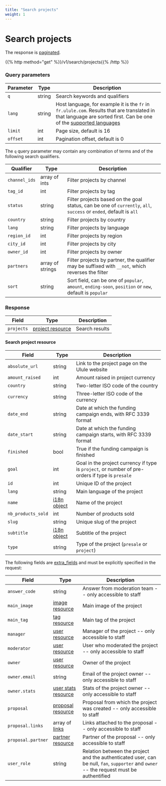 ```yaml
---
title: "Search projects"
weight: 1
---
```


# Search projects

The response is [paginated](#pagination).

{{% http method="get" %}}/v1/search/projects{{% /http %}}

### Query parameters

| Parameter | Type   | Description                                                                                                                                                                     |
| --------- | ------ | ------------------------------------------------------------------------------------------------------------------------------------------------------------------------------- |
| `q`       | string | Search keywords and qualifiers                                                                                                                                                  |
| `lang`    | string | Host language, for example it is the `fr` in `fr.ulule.com`. Results that are translated in that language are sorted first. Can be one of the [supported languages](#languages) |
| `limit`   | int    | Page size, default is 16                                                                                                                                                        |
| `offset`  | int    | Pagination offset, default is 0                                                                                                                                                 |

The `q` query parameter may contain any combination of terms and of the following search qualifiers.

| Qualifier     | Type             | Description                                                                                                        |
| ------------- | ---------------- | ------------------------------------------------------------------------------------------------------------------ |
| `channel_ids` | array of ints    | Filter projects by channel                                                                                         |
| `tag_id`      | int              | Filter projects by tag                                                                                             |
| `status`      | string           | Filter projects based on the goal status, can be one of `currently`, `all`, `success` or `ended`, default is `all` |
| `country`     | string           | Filter projects by country                                                                                         |
| `lang`        | string           | Filter projects by language                                                                                        |
| `region_id`   | int              | Filter projects by region                                                                                          |
| `city_id`     | int              | Filter projects by city                                                                                            |
| `owner_id`    | int              | Filter projects by owner                                                                                           |
| `partners`    | array of strings | Filter projects by partner, the qualifier may be suffixed with `__not`, which reverses the filter                  |
| `sort`        | string           | Sort field, can be one of `popular`, `amount`, `ending-soon`, `position` or `new`, default is `popular`            |

### Response

| Field      | Type                                         | Description    |
| ---------- | -------------------------------------------- | -------------- |
| `projects` | [project resource](#search-project-resource) | Search results |

#### Search project resource

| Field              | Type                 | Description                                                                                     |
| ------------------ | -------------------- | ----------------------------------------------------------------------------------------------- |
| `absolute_url`     | string               | Link to the project page on the Ulule website                                                   |
| `amount_raised`    | int                  | Amount raised in project currency                                                               |
| `country`          | string               | Two-letter ISO code of the country                                                              |
| `currency`         | string               | Three-letter ISO code of the currency                                                           |
| `date_end`         | string               | Date at which the funding campaign ends, with RFC 3339 format                                   |
| `date_start`       | string               | Date at which the funding campaign starts, with RFC 3339 format                                 |
| `finished`         | bool                 | True if the funding campaign is finished                                                        |
| `goal`             | int                  | Goal in the project currency if type is `project`, or number of pre-orders if type is `presale` |
| `id`               | int                  | Unique ID of the project                                                                        |
| `lang`             | string               | Main language of the project                                                                    |
| `name`             | [i18n object](#i18n) | Name of the project                                                                             |
| `nb_products_sold` | int                  | Number of products sold                                                                         |
| `slug`             | string               | Unique slug of the project                                                                      |
| `subtitle`         | [i18n object](#i18n) | Subtitle of the project                                                                         |
| `type`             | string               | Type of the project (`presale` or `project`)                                                    |

The following fields are [extra_fields](#extra-fields) and must be explicitly specified in the request:

| Field              | Type                                        | Description                                                                                                                              |
| ------------------ | ------------------------------------------- | ---------------------------------------------------------------------------------------------------------------------------------------- |
| `answer_code`      | string                                      | Answer from moderation team -- only accessible to staff                                                                                  |
| `main_image`       | [image resource](#image)                    | Main image of the project                                                                                                                |
| `main_tag`         | [tag resource](#category-and-tag)           | Main tag of the project                                                                                                                  |
| `manager`          | [user resource](#user-resource)             | Manager of the project -- only accessible to staff                                                                                       |
| `moderator`        | [user resource](#user-resource)             | User who moderated the project -- only accessible to staff                                                                               |
| `owner`            | [user resource](#user-resource)             | Owner of the project                                                                                                                     |
| `owner.email`      | string                                      | Email of the project owner -- only accessible to staff                                                                                   |
| `owner.stats`      | [user stats resource](#user-stats-resource) | Stats of the project owner -- only accessible to staff                                                                                   |
| `proposal`         | [proposal resource](#proposal-resource)     | Proposal from which the project was created -- only accessible to staff                                                                  |
| `proposal.links`   | array of [links](#link-resource)            | Links attached to the proposal -- only accessible to staff                                                                               |
| `proposal.partner` | [partner resource](#partner-resource)       | Partner of the proposal -- only accessible to staff                                                                                      |
| `user_role`        | string                                      | Relation between the project and the authenticated user, can be null, `fan`, `supporter` and `owner` -- the request must be authentified |

